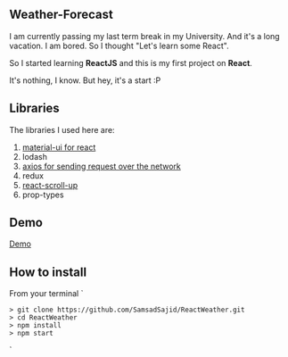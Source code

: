 ## Weather-Forecast

I am currently passing my last term break in my University. And it's a long vacation. I am bored. So I thought "Let's learn some React".

So I started learning **ReactJS** and this is my first project on **React**. 

It's nothing, I know. But hey, it's a start :P


## Libraries
The libraries I used here are:
1. [material-ui for react](https://material-ui.com/) 
2. lodash
3. [axios for sending request over the network](https://github.com/axios/axios)
4. redux
5. [react-scroll-up](https://github.com/milosjanda/react-scroll-up#readme) 
6. prop-types

## Demo
[Demo](https://www.youtube.com/watch?v=7Pioy3HuKl0) 

## How to install
From your terminal
`

	> git clone https://github.com/SamsadSajid/ReactWeather.git
	> cd ReactWeather
	> npm install
	> npm start
`